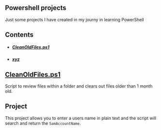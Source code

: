 ## Powershell projects

Just some projects I have created in my journy in learning PowerShell

## Contents
- ##### [CleanOldFiles.ps1](#cleanoldfilesps1)
- ##### [xyz](#project)

## [CleanOldFiles.ps1](CleanOldFiles.ps1)
Script to review files within a folder and clears out files older than 1 month old.

## Project
This project allows you to enter a users name in plain text and the script will search and return the `SamAccountName`.
